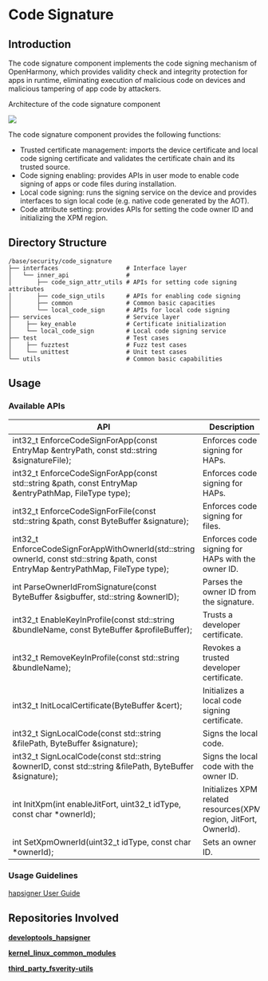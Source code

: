 # Code Signature

## Introduction

The code signature component implements the code signing mechanism of OpenHarmony, which provides validity check and integrity protection for apps in runtime, eliminating execution of malicious code on devices and malicious tampering of app code by attackers.

Architecture of the code signature component

![](figures/codesign_en.png)

The code signature component provides the following functions:

- Trusted certificate management: imports the device certificate and local code signing certificate and validates the certificate chain and its trusted source.
- Code signing enabling: provides APIs in user mode to enable code signing of apps or code files during installation.
- Local code signing: runs the signing service on the device and provides interfaces to sign local code (e.g. native code generated by the AOT).
- Code attribute setting: provides APIs for setting the code owner ID and initializing the XPM region.

## Directory Structure

```
/base/security/code_signature
├── interfaces                   # Interface layer
│   └── inner_api                #
│       ├── code_sign_attr_utils # APIs for setting code signing attributes
│       ├── code_sign_utils      # APIs for enabling code signing
│       ├── common               # Common basic capacities
│       └── local_code_sign      # APIs for local code signing
├── services                     # Service layer
│    ├── key_enable              # Certificate initialization
│    └── local_code_sign         # Local code signing service
├── test                         # Test cases
│    ├── fuzztest                # Fuzz test cases
│    └── unittest                # Unit test cases
└── utils                        # Common basic capabilities
```

## Usage
### Available APIs

| **API**| **Description**|
| --- | --- |
| int32_t EnforceCodeSignForApp(const EntryMap &entryPath, const std::string &signatureFile); | Enforces code signing for HAPs.|
| int32_t EnforceCodeSignForApp(const std::string &path, const EntryMap &entryPathMap, FileType type); | Enforces code signing for HAPs.|
| int32_t EnforceCodeSignForFile(const std::string &path, const ByteBuffer &signature); | Enforces code signing for files.|
| int32_t EnforceCodeSignForAppWithOwnerId(std::string ownerId, const std::string &path, const EntryMap &entryPathMap, FileType type); | Enforces code signing for HAPs with the owner ID.|
| int ParseOwnerIdFromSignature(const ByteBuffer &sigbuffer, std::string &ownerID); | Parses the owner ID from the signature.|
| int32_t EnableKeyInProfile(const std::string &bundleName, const ByteBuffer &profileBuffer); | Trusts a developer certificate.|
| int32_t RemoveKeyInProfile(const std::string &bundleName); | Revokes a trusted developer certificate.|
| int32_t InitLocalCertificate(ByteBuffer &cert); | Initializes a local code signing certificate.|
| int32_t SignLocalCode(const std::string &filePath, ByteBuffer &signature); | Signs the local code.|
| int32_t SignLocalCode(const std::string &ownerID, const std::string &filePath, ByteBuffer &signature); | Signs the local code with the owner ID.|
| int InitXpm(int enableJitFort, uint32_t idType, const char *ownerId); | Initializes XPM related resources(XPM region, JitFort, OwnerId).|
| int SetXpmOwnerId(uint32_t idType, const char *ownerId); | Sets an owner ID.|

### Usage Guidelines

[hapsigner User Guide](https://gitee.com/openharmony/developtools_hapsigner/blob/master/README.md)

## Repositories Involved

**[developtools\_hapsigner](https://gitee.com/openharmony/developtools_hapsigner/blob/master/README.md)**

**[kernel_linux_common_modules](https://gitee.com/openharmony/kernel_linux_common_modules)**

**[third\_party\_fsverity-utils](https://gitee.com/openharmony/third_party_fsverity-utils/blob/master/README.md)**
